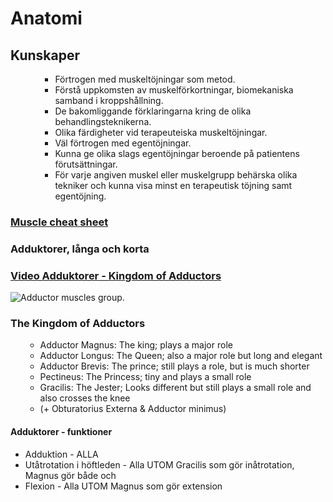 <h1>Anatomi</h1>
<h2>Kunskaper</h2>
<ul>
<ul>
<ul>
<li>F&ouml;rtrogen med muskelt&ouml;jningar som metod.</li>
<li>F&ouml;rst&aring; uppkomsten av muskelf&ouml;rkortningar, biomekaniska samband i kroppsh&aring;llning.</li>
<li>De bakomliggande f&ouml;rklaringarna kring de olika behandlingsteknikerna.</li>
<li>Olika f&auml;rdigheter vid terapeuteiska muskelt&ouml;jningar.</li>
<li>V&auml;l f&ouml;rtrogen med egent&ouml;jningar.</li>
<li>Kunna ge olika slags egent&ouml;jningar beroende p&aring; patientens f&ouml;ruts&auml;ttningar.</li>
<li>F&ouml;r varje angiven muskel eller muskelgrupp beh&auml;rska olika tekniker och kunna visa minst en terapeutisk t&ouml;jning samt egent&ouml;jning.</li>
</ul>
</ul>
</ul>
<h3><a href="https://parallelcoaching.co.uk/wp-content/uploads/2018/05/Muscle-Memory-Cheat-Sheet-.pdf" target="_blank" rel="noopener">Muscle cheat sheet</a></h3>
<h3>Adduktorer, l&aring;nga och korta</h3>
<h3><a href="https://www.youtube.com/watch?v=eJabtFRcD54" target="_blank" rel="noopener">Video Adduktorer - Kingdom of Adductors</a></h3>
<p><img src="https://www.videoreha.com/Images/Content/2015/08/6oF7uhdoSkeC0t8QfupG1A_400.jpg" alt="Adductor muscles group. " /></p>
<h3>The Kingdom of Adductors</h3>
<ul>
<ul>
<li>Adductor Magnus: The king; plays a major role</li>
<li>Adductor Longus: The Queen; also a major role but long and elegant</li>
<li>Adductor Brevis: The prince; still plays a role, but is much shorter</li>
<li>Pectineus: The Princess; tiny and plays a small role</li>
<li>Gracilis: The Jester; Looks different but still plays a small role and also crosses the knee</li>
<li>(+ Obturatorius Externa &amp; Adductor minimus)</li>
</ul>
</ul>
<h4>Adduktorer - funktioner</h4>
<ul>
<li>Adduktion - ALLA</li>
<li>Ut&aring;trotation i h&ouml;ftleden - Alla UTOM Gracilis som g&ouml;r in&aring;trotation, Magnus g&ouml;r b&aring;de och</li>
<li>Flexion - Alla UTOM Magnus som g&ouml;r extension</li>
</ul>
